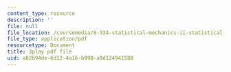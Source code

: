 ```yaml
---
content_type: resource
description: ''
file: null
file_location: /coursemedia/8-334-statistical-mechanics-ii-statistical-physics-of-fields-spring-2014/a82694de6d124a16b998a9d124941580_1_dMnMLbIok.pdf
file_type: application/pdf
resourcetype: Document
title: 3play pdf file
uid: a82694de-6d12-4a16-b998-a9d124941580
---
```

